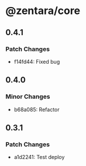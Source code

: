 # @zentara/core

## 0.4.1

### Patch Changes

- f14fd44: Fixed bug

## 0.4.0

### Minor Changes

- b68a085: Refactor

## 0.3.1

### Patch Changes

- a1d2241: Test deploy
